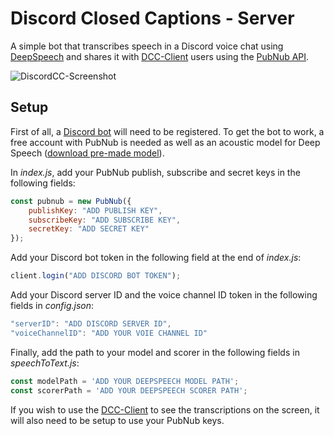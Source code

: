 # Discord Closed Captions - Server

A simple bot that transcribes speech in a Discord voice chat using [DeepSpeech](https://github.com/mozilla/DeepSpeech) and shares it with [DCC-Client](https://github.com/ilyatsykunov/DiscordCC-Client) users using the [PubNub API](https://www.pubnub.com/).

![DiscordCC-Screenshot](https://user-images.githubusercontent.com/37341595/118252568-d0749380-b4a0-11eb-8efa-e37de031c247.jpg)

## Setup

First of all, a [Discord bot](https://discord.com/developers/applications) will need to be registered. To get the bot to work, a free account with PubNub is needed as well as an acoustic model for Deep Speech ([download pre-made model](https://github.com/mozilla/DeepSpeech/releases/tag/v0.9.3)).

In *index.js*, add your PubNub publish, subscribe and secret keys in the following fields:
```javascript
const pubnub = new PubNub({
    publishKey: "ADD PUBLISH KEY",
    subscribeKey: "ADD SUBSCRIBE KEY",
    secretKey: "ADD SECRET KEY"
});
```

Add your Discord bot token in the following field at the end of *index.js*: 
```javascript
client.login("ADD DISCORD BOT TOKEN");
```

Add your Discord server ID and the voice channel ID token in the following fields in *config.json*: 
```javascript
"serverID": "ADD DISCORD SERVER ID",
"voiceChannelID": "ADD YOUR VOIE CHANNEL ID"
```

Finally, add the path to your model and scorer in the following fields in *speechToText.js*:  
```javascript
const modelPath = 'ADD YOUR DEEPSPEECH MODEL PATH';
const scorerPath = 'ADD YOUR DEEPSPEECH SCORER PATH';
```

If you wish to use the [DCC-Client](https://github.com/ilyatsykunov/DiscordCC-Client) to see the transcriptions on the screen, it will also need to be setup to use your PubNub keys.
